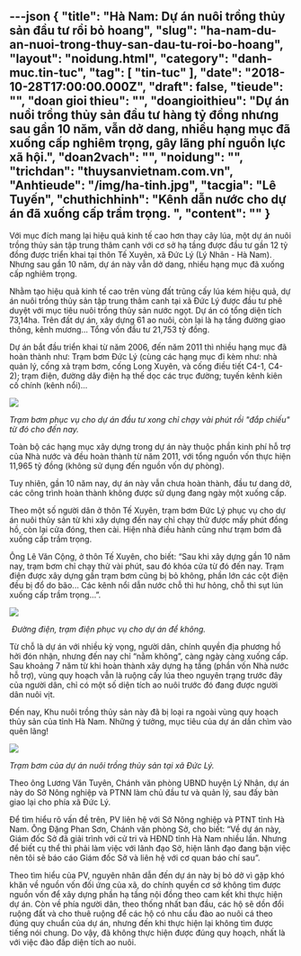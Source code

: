 ---json
{
    "title": "Hà Nam: Dự án nuôi trồng thủy sản đầu tư rồi bỏ hoang",
    "slug": "ha-nam-du-an-nuoi-trong-thuy-san-dau-tu-roi-bo-hoang",
    "layout": "noidung.html",
    "category": "danh-muc.tin-tuc",
    "tag": [
        "tin-tuc"
    ],
    "date": "2018-10-28T17:00:00.000Z",
    "draft": false,
    "tieude": "",
    "doan gioi thieu": "",
    "doangioithieu": "Dự án nuồi trồng thủy sản đầu tư hàng tỷ đồng nhưng sau gần 10 năm, vẫn dở dang, nhiều hạng mục đã xuống cấp nghiêm trọng, gây lãng phí nguồn lực xã hội.",
    "doan2vach": "",
    "noidung": "",
    "trichdan": "thuysanvietnam.com.vn",
    "Anhtieude": "/img/ha-tinh.jpg",
    "tacgia": "Lê Tuyến",
    "chuthichhinh": "Kênh dẫn nước cho dự án đã xuống cấp trầm trọng. ",
    "__content__": ""
}
---
<p>Với mục đ&iacute;ch mang lại hiệu quả kinh tế cao hơn thay&nbsp;c&acirc;y&nbsp;l&uacute;a, một dự &aacute;n nu&ocirc;i trồng thủy sản tập trung th&acirc;m canh&nbsp;với cơ sở hạ tầng được đầu tư gần 12 tỷ đồng được triển khai tại th&ocirc;n Tế Xuy&ecirc;n, x&atilde; Đức L&yacute; (L&yacute; Nh&acirc;n - H&agrave; Nam). Nhưng sau gần 10 năm, dự &aacute;n n&agrave;y vẫn dở dang, nhiều hạng mục đ&atilde; xuống cấp nghi&ecirc;m trọng.</p>

<p>Nhằm tạo hiệu quả kinh tế cao tr&ecirc;n v&ugrave;ng đất trũng cấy l&uacute;a k&eacute;m hiệu quả, dự &aacute;n nu&ocirc;i trồng thủy sản tập trung th&acirc;m canh tại x&atilde; Đức L&yacute; được đầu tư ph&ecirc; duyệt với mục ti&ecirc;u nu&ocirc;i trồng thủy sản nước ngọt. Dự &aacute;n c&oacute; tổng diện t&iacute;ch 73,14ha. Tr&ecirc;n đất dự &aacute;n, x&acirc;y dựng 61 ao nu&ocirc;i, c&ograve;n lại l&agrave; hạ tầng đường giao th&ocirc;ng, k&ecirc;nh mương... Tổng vốn đầu tư 21,753 tỷ đồng.</p>

<p>Dự &aacute;n bắt đầu triển khai từ năm 2006, đến năm 2011 th&igrave; nhiều hạng mục đ&atilde; ho&agrave;n th&agrave;nh như: Trạm bơm Đức L&yacute; (c&ugrave;ng c&aacute;c hạng mục đi k&egrave;m như: nh&agrave; quản l&yacute;, cống xả trạm bơm, cống Long Xuy&ecirc;n, v&agrave; cống điều tiết C4-1, C4-2); trạm điện, đường d&acirc;y điện hạ thế dọc c&aacute;c trục đường; tuyến k&ecirc;nh ki&ecirc;n cố ch&iacute;nh (k&ecirc;nh nổi)...</p>

<p><img src="http://kinhtenongthon.vn/media/news/aHR0cDovL2tpbmh0ZW5vbmd0aG9uLnZuL21lZGlhL25ld3MvMTI2MTZmNjllMWZlZDdlYWJmZDdiODdiZjJiZGNjYjAvMjAxODEwMTdfMDg1MjI1LmpwZw==" /></p>

<p><em>Trạm bơm phục vụ cho dự &aacute;n đầu tư xong chỉ chạy v&agrave;i ph&uacute;t rồi &quot;đắp chiếu&quot; từ đ&oacute; cho đến nay.</em>&nbsp;</p>

<p>To&agrave;n bộ c&aacute;c hạng mục x&acirc;y dựng trong dự &aacute;n n&agrave;y thuộc phần kinh ph&iacute; hỗ trợ của Nh&agrave; nước v&agrave; đều ho&agrave;n th&agrave;nh từ năm 2011, với tổng nguồn vốn thực hiện 11,965 tỷ đồng (kh&ocirc;ng sử dụng đến nguồn vốn dự ph&ograve;ng).</p>

<p>Tuy nhi&ecirc;n, gần 10 năm nay, dự &aacute;n n&agrave;y vẫn chưa ho&agrave;n th&agrave;nh, đầu tư dang dở, c&aacute;c c&ocirc;ng tr&igrave;nh ho&agrave;n th&agrave;nh kh&ocirc;ng được sử dụng đang ng&agrave;y một xuống cấp.</p>

<p>Theo một số người d&acirc;n ở th&ocirc;n Tế Xuy&ecirc;n, trạm bơm Đức L&yacute; phục vụ cho dự &aacute;n nu&ocirc;i thủy sản từ khi x&acirc;y dựng đến nay chỉ chạy thử được mấy ph&uacute;t đồng hồ, c&ograve;n lại cửa đ&oacute;ng, then c&agrave;i. Hiện nh&agrave; điều h&agrave;nh cũng như trạm bơm đ&atilde; xuống cấp trầm trọng.</p>

<p>&Ocirc;ng L&ecirc; Văn Cộng, ở th&ocirc;n Tế Xuy&ecirc;n, cho biết: &ldquo;Sau khi x&acirc;y dựng gần 10 năm nay, trạm bơm chỉ chạy thử v&agrave;i ph&uacute;t, sau đ&oacute; kh&oacute;a cửa từ đ&oacute; đến nay. Trạm điện được x&acirc;y dựng gần trạm bơm cũng bị bỏ kh&ocirc;ng, phần lớn c&aacute;c cột điện đều bị đổ do b&atilde;o... C&aacute;c k&ecirc;nh nổi dẫn nước chỗ th&igrave; hư hỏng, chỗ th&igrave; sụt l&uacute;n xuống cấp trầm trọng&hellip;&rdquo;.</p>

<p><img src="http://kinhtenongthon.vn/media/news/aHR0cDovL2tpbmh0ZW5vbmd0aG9uLnZuL21lZGlhL25ld3MvMTI2MTZmNjllMWZlZDdlYWJmZDdiODdiZjJiZGNjYjAvMjAxODEwMTdfMDkxMTM5LmpwZw==" /></p>

<p><em>&nbsp;Đường điện, trạm điện phục vụ cho dự &aacute;n để kh&ocirc;ng.</em>&nbsp;</p>

<p>Từ chỗ l&agrave; dự &aacute;n với nhiều kỳ vọng, người d&acirc;n, ch&iacute;nh quyền địa phương hồ hởi đ&oacute;n nhận, nhưng đến nay chỉ &ldquo;nằm kh&ocirc;ng&rdquo;, c&agrave;ng ng&agrave;y c&agrave;ng xuống cấp. Sau khoảng 7 năm từ khi ho&agrave;n th&agrave;nh x&acirc;y dựng hạ tầng (phần vốn Nh&agrave; nước hỗ trợ), v&ugrave;ng quy hoạch vẫn l&agrave; ruộng cấy l&uacute;a theo nguy&ecirc;n trạng trước đ&acirc;y của người d&acirc;n, chỉ c&oacute; một số diện t&iacute;ch ao nu&ocirc;i trước đ&oacute; đang được người d&acirc;n nu&ocirc;i vịt.</p>

<p>Đến nay, Khu nu&ocirc;i trồng thủy sản n&agrave;y đ&atilde; bị loại ra ngo&agrave;i v&ugrave;ng quy hoạch thủy sản của tỉnh H&agrave; Nam. Những &yacute; tưởng, mục ti&ecirc;u của dự &aacute;n dần ch&igrave;m v&agrave;o qu&ecirc;n l&atilde;ng!</p>

<p><img src="http://kinhtenongthon.vn/media/news/aHR0cDovL2tpbmh0ZW5vbmd0aG9uLnZuL21lZGlhL25ld3MvMTI2MTZmNjllMWZlZDdlYWJmZDdiODdiZjJiZGNjYjAvMjAxODEwMTdfMDg1MTQyLmpwZw==" /></p>

<p><em>Trạm bơm của dự &aacute;n nu&ocirc;i trồng thủy sản tại x&atilde; Đức L&yacute;.</em>&nbsp;</p>

<p>Theo &ocirc;ng Lương Văn Tuy&ecirc;n, Ch&aacute;nh văn ph&ograve;ng UBND huyện L&yacute; Nh&acirc;n, dự &aacute;n n&agrave;y do Sở N&ocirc;ng nghiệp v&agrave; PTNN l&agrave;m chủ đầu tư v&agrave; quản l&yacute;, sau đấy b&agrave;n giao lại cho ph&iacute;a x&atilde; Đức L&yacute;.&nbsp;</p>

<p>Để t&igrave;m hiểu r&otilde; vấn đề tr&ecirc;n, PV li&ecirc;n hệ với Sở N&ocirc;ng nghiệp v&agrave; PTNT tỉnh H&agrave; Nam. &Ocirc;ng Đặng Phan Sơn, Ch&aacute;nh văn ph&ograve;ng Sở, cho biết: &ldquo;Về dự &aacute;n n&agrave;y, Gi&aacute;m đốc Sở đ&atilde; giải tr&igrave;nh với cử tri v&agrave; HĐND tỉnh H&agrave; Nam nhiều lần. Nhưng để biết cụ thể th&igrave; phải l&agrave;m việc với l&atilde;nh đạo Sở, hiện l&atilde;nh đạo đang bận việc n&ecirc;n t&ocirc;i sẽ b&aacute;o c&aacute;o Gi&aacute;m đốc Sở v&agrave; li&ecirc;n hệ với cơ quan b&aacute;o ch&iacute; sau&rdquo;.</p>

<p>Theo t&igrave;m hiểu của PV, nguy&ecirc;n nh&acirc;n dẫn đến dự &aacute;n n&agrave;y bị bỏ dở v&igrave; gặp kh&oacute; khăn về nguồn vốn đối ứng của x&atilde;, do ch&iacute;nh quyền cơ sở kh&ocirc;ng t&igrave;m được nguồn vốn để x&acirc;y dựng phần hạ tầng nội đồng theo cam kết khi thực hiện dự &aacute;n. C&ograve;n về ph&iacute;a người d&acirc;n, theo thống nhất ban đầu, c&aacute;c hộ sẽ dồn đổi ruộng đất v&agrave; cho thu&ecirc; ruộng để c&aacute;c hộ c&oacute; nhu cầu đ&agrave;o ao nu&ocirc;i c&aacute; theo đ&uacute;ng quy chuẩn của dự &aacute;n, nhưng đến khi thực hiện lại kh&ocirc;ng t&igrave;m được tiếng n&oacute;i chung. Do vậy, đ&atilde; kh&ocirc;ng thực hiện được đ&uacute;ng quy hoạch, nhất l&agrave; với việc đ&agrave;o đắp diện t&iacute;ch ao nu&ocirc;i.</p>
